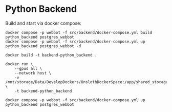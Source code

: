 # Python Backend

Build and start via docker compose:
```
docker compose -p webbot -f src/backend/docker-compose.yml build python_backend postgres_webbot
docker compose -p webbot -f src/backend/docker-compose.yml up python_backend postgres_webbot -d
```



```
docker build -t backend-python_backend .
```

```
docker run \
    --gpus all \
    --network host \
    -v /mnt/storage/Data/DevelopDockers/UnslothDockerSpace:/app/shared_storage \
    -t backend-python_backend
```

```
docker compose -p webbot -f src/backend/docker-compose.yml up python_backend postgres_webbot
```
